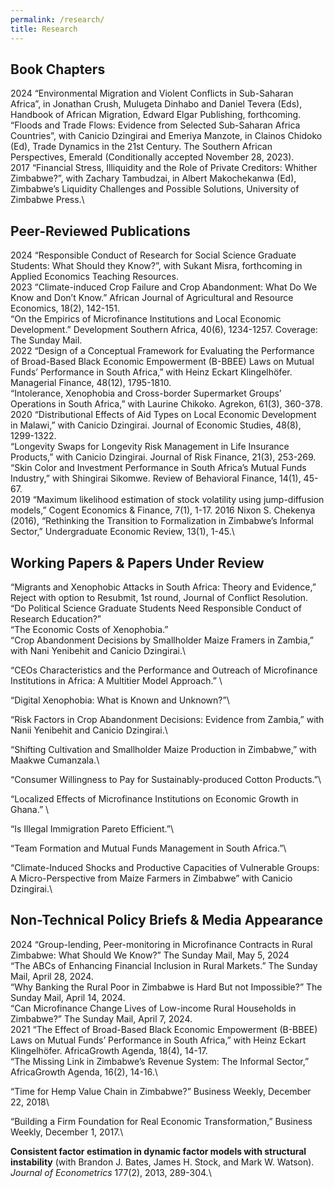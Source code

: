 ```yaml
---
permalink: /research/
title: Research
---
```


## Book Chapters
2024	“Environmental Migration and Violent Conflicts in Sub-Saharan Africa”, in Jonathan Crush, Mulugeta Dinhabo and Daniel Tevera (Eds), Handbook of African Migration, Edward Elgar Publishing, forthcoming.\
“Floods and Trade Flows: Evidence from Selected Sub-Saharan Africa Countries”, with Canicio Dzingirai and Emeriya Manzote, in Clainos Chidoko (Ed), Trade Dynamics in the 21st Century. The Southern African Perspectives, Emerald (Conditionally accepted November 28, 2023).\
2017	“Financial Stress, Illiquidity and the Role of Private Creditors: Whither Zimbabwe?”, with Zachary Tambudzai, in Albert Makochekanwa (Ed), Zimbabwe’s Liquidity Challenges and Possible Solutions, University of Zimbabwe Press.\

## Peer-Reviewed Publications
2024	“Responsible Conduct of Research for Social Science Graduate Students: What Should they Know?”, with Sukant Misra, forthcoming in 
         Applied Economics Teaching Resources.\
2023   “Climate-induced Crop Failure and Crop Abandonment: What Do We Know and Don’t Know.” African Journal of Agricultural and Resource 
         Economics, 18(2), 142-151.\
“On the Empirics of Microfinance Institutions and Local Economic Development.” Development Southern Africa, 40(6), 1234-1257. Coverage: The Sunday Mail.\
2022	“Design of a Conceptual Framework for Evaluating the Performance of Broad-Based Black Economic Empowerment (B-BBEE) Laws on Mutual 
         Funds’ Performance in South Africa,” with Heinz Eckart Klingelhöfer. Managerial Finance, 48(12), 1795-1810.\
         “Intolerance, Xenophobia and Cross-border Supermarket Groups’ Operations in South Africa,” with Laurine Chikoko. Agrekon, 61(3), 
          360-378.\
2020	“Distributional Effects of Aid Types on Local Economic Development in Malawi,” with Canicio Dzingirai.  Journal of Economic 
         Studies, 48(8), 1299-1322.\
“Longevity Swaps for Longevity Risk Management in Life Insurance Products,” with Canicio Dzingirai. Journal of Risk Finance, 21(3), 253-269.\
“Skin Color and Investment Performance in South Africa’s Mutual Funds Industry,” with Shingirai Sikomwe. Review of Behavioral Finance, 14(1), 45-67.\
2019	“Maximum likelihood estimation of stock volatility using jump-diffusion models,” Cogent Economics & Finance, 7(1), 1-17.
2016	Nixon S. Chekenya (2016), “Rethinking the Transition to Formalization in Zimbabwe’s Informal Sector,” Undergraduate Economic Review, 13(1), 1-45.\

## Working Papers & Papers Under Review
“Migrants and Xenophobic Attacks in South Africa: Theory and Evidence,” Reject with option to Resubmit, 1st round, Journal of Conflict Resolution.\
“Do Political Science Graduate Students Need Responsible Conduct of Research Education?” \
“The Economic Costs of Xenophobia.”\
“Crop Abandonment Decisions by Smallholder Maize Framers in Zambia,” with Nani Yenibehit and Canicio Dzingirai.\

“CEOs Characteristics and the Performance and Outreach of Microfinance Institutions in Africa: A Multitier Model Approach.” \

“Digital Xenophobia: What is Known and Unknown?”\

“Risk Factors in Crop Abandonment Decisions: Evidence from Zambia,” with Nanii Yenibehit and Canicio Dzingirai.\

“Shifting Cultivation and Smallholder Maize Production in Zimbabwe,” with Maakwe Cumanzala.\ 

“Consumer Willingness to Pay for Sustainably-produced Cotton Products.”\

“Localized Effects of Microfinance Institutions on Economic Growth in Ghana.” \

“Is Illegal Immigration Pareto Efficient.”\

“Team Formation and Mutual Funds Management in South Africa.”\

“Climate-Induced Shocks and Productive Capacities of Vulnerable Groups: A Micro-Perspective from Maize Farmers in Zimbabwe” with Canicio Dzingirai.\

## Non-Technical Policy Briefs & Media Appearance
2024	“Group-lending, Peer-monitoring in Microfinance Contracts in Rural Zimbabwe: What Should We Know?” The Sunday Mail, May 5, 2024\
“The ABCs of Enhancing Financial Inclusion in Rural Markets.” The Sunday Mail, April 28, 2024.\
	“Why Banking the Rural Poor in Zimbabwe is Hard But not Impossible?” The Sunday Mail, April 14, 2024.\
“Can Microfinance Change Lives of Low-income Rural Households in Zimbabwe?” The Sunday Mail, April 7, 2024.\
2021	“The Effect of Broad-Based Black Economic Empowerment (B-BBEE) Laws on Mutual Funds’ Performance in South Africa,” with Heinz Eckart Klingelhöfer. AfricaGrowth Agenda, 18(4), 14-17.\
“The Missing Link in Zimbabwe’s Revenue System: The Informal Sector,” AfricaGrowth Agenda, 16(2), 14-16.\

“Time for Hemp Value Chain in Zimbabwe?” Business Weekly, December 22, 2018\

“Building a Firm Foundation for Real Economic Transformation,” Business Weekly, December 1, 2017.\









**Consistent factor estimation in dynamic factor models with structural instability** (with Brandon J. Bates, James H. Stock, and Mark W. Watson). *Journal of Econometrics* 177(2), 2013, 289-304.\

